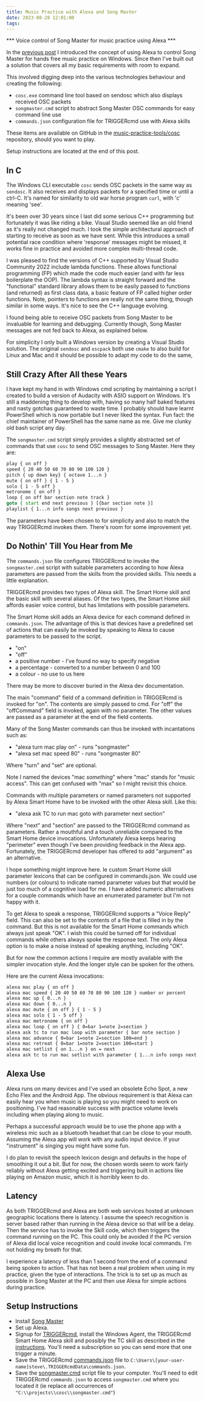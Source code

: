 ```yaml
---
title: Music Practice with Alexa and Song Master
date: 2023-08-28 12:01:00
tags:
---
```


*** Voice control of Song Master for music practice using Alexa ***

In the [previous post](../../14/practice-with-alexa) I introduced the concept of using Alexa to control Song Master for hands free music practice on Windows. Since then I've built out a solution that covers all my basic requirements with room to expand.

This involved digging deep into the various technologies behaviour and creating the following:

- `cosc.exe` command line tool based on sendosc which also displays received OSC packets
- `songmaster.cmd` script to abstract Song Master OSC commands for easy command line use
- `commands.json` configuration file for TRIGGERcmd use with Alexa skills

These items are available on GitHub in the [music-practice-tools/cosc](https://github.com/music-practice-tools/cosc) repository, should you want to play. 

Setup instructions are located at the end of this post.

## In C

The Windows CLI executable `cosc` sends OSC packets in the same way as `sendosc`. It also receives and displays packets for a specified time or until a ctrl-C. It's named for similarity to old war horse program `curl`, with 'c' meaning 'see'.

It's been over 30 years since I last did some serious C++ programming but fortunately it was like riding a bike. Visual Studio seemed like an old friend as it's really not changed much. I took the simple architectural approach of starting to receive as soon as we have sent. While this introduces a small potential race condition where 'response' messages might be missed, it works fine in practice and avoided more complex multi-thread code.

I was pleased to find the versions of C++ supported by Visual Studio Community 2022 include lambda functions. These allows functional programming (FP) which made the code much easier (and with far less boilerplate the OOP). The lambda syntax is straight forward and the "functional" standard library allows them to be easily passed to functions (and returned) as first class data, a basic feature of FP called higher order functions. Note, pointers to functions are really not the same thing, though similar in some ways. It's nice to see the C++ language evolving.

I found being able to receive OSC packets from Song Master to be invaluable for learning and debugging. Currently though, Song Master messages are not fed back to Alexa, as explained below.

For simplicity I only built a Windows version by creating a Visual Studio solution. The original `sendosc` and `oscpack` both use `cmake` to also build for Linux and Mac and it should be possible to adapt my code to do the same,  

## Still Crazy After All these Years

I have kept my hand in with Windows cmd scripting by maintaining a script I created to build a version of Audacity with ASIO support on Windows. It's still a maddening thing to develop with, having so many half baked features and nasty gotchas guaranteed to waste time. I probably should have learnt PowerShell which is now portable but I never liked the syntax. Fun fact: the chief maintainer of PowerShell has the same name as me. Give me clunky old bash script any day.

The `songmaster.cmd` script simply provides a slightly abstracted set of commands that use `cosc` to send OSC messages to Song Master. Here they are:

```cmd
play { on off }
speed { 20 40 50 60 70 80 90 100 120 }
pitch { up down key} { octave 1...n }
mute { on off } { 1 - 5 }
solo { 1 - 5 off }
metronome { on off }
loop { on off bar section note track }
goto { start end next previous } [{bar section note }]
playlist { 1...n info songs next previous }
```

The parameters have been chosen to for simplicity and also to match the way TRIGGERcmd invokes them. There's room for some improvement yet.

## Do Nothin' Till You Hear from Me

The `commands.json` file configures TRIGGERcmd to invoke the `songmaster.cmd` script with suitable parameters according to how Alexa parameters are passed from the skills from the provided skills. This needs a little explanation.

TRIGGERcmd provides two types of Alexa skill. The Smart Home skill and the basic skill with several aliases. Of the two types, the Smart Home skill affords easier voice control, but has limitations with possible parameters.

The Smart Home skill adds an Alexa device for each command defined in `commands.json`. The advantage of this is that devices have a predefined set of actions that can easily be invoked by speaking to Alexa to cause parameters to be passed to the script.

- "on"
- "off"
- a positive number - I've found no way to specify negative
- a percentage - converted to a number between 0 and 100
- a colour - no use to us here

There may be more to discover buried in the Alexa dev documentation.

The main "command" field of a command definition in TRIGGERcmd is invoked for "on". The contents are simply passed to cmd. For "off" the "offCommand" field is invoked, again with no parameter. The other values are passed as a parameter at the end of the field contents.

Many of the Song Master commands can thus be invoked with incantations such as:

- "alexa turn mac play on" - runs "songmaster"
- "alexa set mac speed 80" - runs "songmaster 80"

Where "turn" and "set" are optional.

Note I named the devices "mac *something*" where "mac" stands for "music access". This can get confused with "max" so I might revisit this choice.

Commands with multiple parameters or named parameters not supported by Alexa Smart Home have to be invoked with the other Alexa skill. Like this:

- "alexa ask TC to run mac goto with parameter next section"

Where "next" and "section" are passed to the TRIGGERcmd command as parameters. Rather a mouthful and a touch unreliable compared to the Smart Home device invocations. Unfortunately Alexa keeps hearing "perimeter" even though I've been providing feedback in the Alexa app. Fortunately, the TRIGGERcmd developer has offered to add "argument" as an alternative.

I hope something might improve here. Ie custom Smart Home skill parameter lexicons that can be configured in commands.json. We could use numbers (or colours) to indicate named parameter values but that would be just too much of a cognitive load for me. I have added numeric alternatives for a couple commands which have an enumerated parameter but I'm not happy with it.

To get Alexa to speak a response, TRIGGERcmd supports a "Voice Reply" field. This can also be set to the contents of a file that is filled in by the command. But this is not available for the Smart Home commands which always just speak "OK". I wish this could be turned off for individual commands while others always spoke the response text. The only Alexa option is to make a noise instead of speaking anything, including "OK".

But for now the common actions I require are mostly available with the simpler invocation style. And the longer style can be spoken for the others.

Here are the current Alexa invocations:

```cmd
alexa mac play { on off }
alexa mac speed { 20 40 50 60 70 80 90 100 120 } number or percent
alexa mac up { 0...n }
alexa mac down { 0...n }
alexa mac mute { on off } { 1 - 5 }
alexa mac solo { 1 - 5 off }
alexa mac metronome { on off }
alexa mac loop { on off } { 0=bar 1=note 2=section }
alexa ask tc to run mac loop with parameter { bar note section }
alexa mac advance { 0=bar 1=note 2=section 100=end }
alexa mac retreat { 0=bar 1=note 2=section 100=start }
alexa mac setlist { on 1...n } on = next
alexa ask tc to run mac setlist with parameter { 1...n info songs next previous }
```

## Alexa Use

Alexa runs on many devices and I've used an obsolete Echo Spot, a new Echo Flex and the Android App. The obvious requirement is that Alexa can easily hear you when music is playing so you might need to work on positioning. I've had reasonable success with practice volume levels including when playing along to music.

Perhaps a successful approach would be to use the phone app with a wireless mic such as a bluetooth headset that can be close to your mouth. Assuming the Alexa app will work with any audio input device. If your "instrument" is singing you might have some fun.

I do plan to revisit the speech lexicon design and defaults in the hope of smoothing it out a bit. But for now, the chosen words seem to work fairly reliably without Alexa getting excited and triggering built in actions like playing on Amazon music, which it is horribly keen to do.

## Latency

As both TRIGGERcmd and Alexa are both web services hosted at unknown geographic locations there is latency. I assume the speech recognition is server based rather than running in the Alexa device so that will be a delay. Then the service has to invoke the Skill code, which then triggers the command running on the PC. This could only be avoided if the PC version of Alexa did local voice recognition and could invoke local commands. I'm not holding my breath for that.

I experience a latency of less than 1 second from the end of a command being spoken to action. That has not been a real problem when using in my practice, given the type of interactions. The trick is to set up as much as possible in Song Master at the PC and then use Alexa for simple actions during practice.

## Setup Instructions

- Install [Song Master](https://aurallysound.com/)
- Set up Alexa.
- Signup for [TRIGGERcmd](https://www.triggercmd.com/en/), install the Windows Agent, the TRIGGERcmd Smart Home Alexa skill and possibly the TC skill as described in the [instructions](https://www.triggercmd.com/user/computer/create). You'll need a subscription so you can send more that one trigger a minute.
- Save the TRIGGERcmd [commands.json](https://github.com/music-practice-tools/cosc/blob/main/commands.json) file to `C:\Users\[your-user-name]steve\.TRIGGERcmdData\commands.json`.
- Save the [songmaster.cmd](https://github.com/music-practice-tools/cosc/blob/main/songmaster.cmd) script file to your computer. You'll need to edit TRIGGERcmd `commands.json` to access `songmaster.cmd` where you located it (ie replace all occurrences of `"C:\\projects\\cosc\\songmaster.cmd"`)
